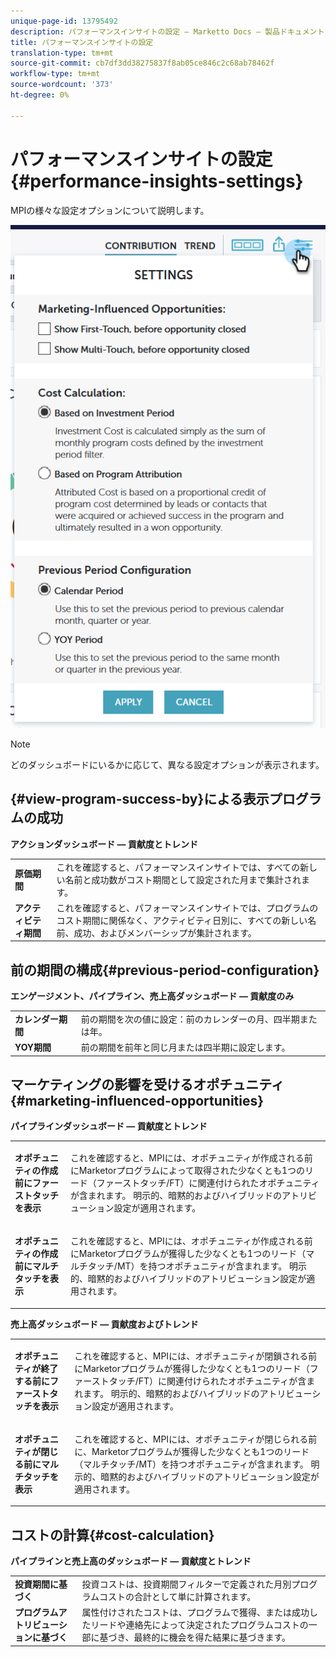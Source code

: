 ```yaml
---
unique-page-id: 13795492
description: パフォーマンスインサイトの設定 — Marketto Docs — 製品ドキュメント
title: パフォーマンスインサイトの設定
translation-type: tm+mt
source-git-commit: cb7df3dd38275837f8ab05ce846c2c68ab78462f
workflow-type: tm+mt
source-wordcount: '373'
ht-degree: 0%

---
```



# パフォーマンスインサイトの設定{#performance-insights-settings}

MPIの様々な設定オプションについて説明します。

![](assets/1-3.png)

>[!NOTE]
>
>どのダッシュボードにいるかに応じて、異なる設定オプションが表示されます。

## {#view-program-success-by}による表示プログラムの成功

**アクションダッシュボード — 貢献度とトレンド**

<table> 
 <tbody> 
  <tr> 
   <td><strong>原価期間</strong></td> 
   <td>これを確認すると、パフォーマンスインサイトでは、すべての新しい名前と成功数がコスト期間として設定された月まで集計されます。</td> 
  </tr> 
  <tr> 
   <td><strong>アクティビティ期間</strong></td> 
   <td>これを確認すると、パフォーマンスインサイトでは、プログラムのコスト期間に関係なく、アクティビティ日別に、すべての新しい名前、成功、およびメンバーシップが集計されます。</td> 
  </tr> 
 </tbody> 
</table>

## 前の期間の構成{#previous-period-configuration}

**エンゲージメント、パイプライン、売上高ダッシュボード — 貢献度のみ**

<table> 
 <tbody> 
  <tr> 
   <td><strong>カレンダー期間</strong></td> 
   <td>前の期間を次の値に設定：前のカレンダーの月、四半期または年。</td> 
  </tr> 
  <tr> 
   <td><strong>YOY期間</strong></td> 
   <td>前の期間を前年と同じ月または四半期に設定します。</td> 
  </tr> 
 </tbody> 
</table>

## マーケティングの影響を受けるオポチュニティ{#marketing-influenced-opportunities}

**パイプラインダッシュボード — 貢献度とトレンド**

<table> 
 <tbody> 
  <tr> 
   <td><strong>オポチュニティの作成前にファーストタッチを表示</strong></td> 
   <td><p>これを確認すると、MPIには、オポチュニティが作成される前にMarketorプログラムによって取得された少なくとも1つのリード（ファーストタッチ/FT）に関連付けられたオポチュニティが含まれます。 明示的、暗黙的およびハイブリッドのアトリビューション設定が適用されます。</p></td> 
  </tr> 
  <tr> 
   <td><strong>オポチュニティの作成前にマルチタッチを表示</strong></td> 
   <td><p>これを確認すると、MPIには、オポチュニティが作成される前にMarketorプログラムが獲得した少なくとも1つのリード（マルチタッチ/MT）を持つオポチュニティが含まれます。 明示的、暗黙的およびハイブリッドのアトリビューション設定が適用されます。</p></td> 
  </tr> 
 </tbody> 
</table>

**売上高ダッシュボード — 貢献度およびトレンド**

<table> 
 <tbody> 
  <tr> 
   <td><strong>オポチュニティが終了する前にファーストタッチを表示</strong></td> 
   <td><p>これを確認すると、MPIには、オポチュニティが閉鎖される前にMarketorプログラムが獲得した少なくとも1つのリード（ファーストタッチ/FT）に関連付けられたオポチュニティが含まれます。 明示的、暗黙的およびハイブリッドのアトリビューション設定が適用されます。</p></td> 
  </tr> 
  <tr> 
   <td><strong>オポチュニティが閉じる前にマルチタッチを表示</strong></td> 
   <td><p>これを確認すると、MPIには、オポチュニティが閉じられる前に、Marketorプログラムが獲得した少なくとも1つのリード（マルチタッチ/MT）を持つオポチュニティが含まれます。 明示的、暗黙的およびハイブリッドのアトリビューション設定が適用されます。</p></td> 
  </tr> 
 </tbody> 
</table>

## コストの計算{#cost-calculation}

**パイプラインと売上高のダッシュボード — 貢献度とトレンド**

<table> 
 <tbody> 
  <tr> 
   <td><strong>投資期間に基づく</strong></td> 
   <td>投資コストは、投資期間フィルターで定義された月別プログラムコストの合計として単に計算されます。</td> 
  </tr> 
  <tr> 
   <td><strong>プログラムアトリビューションに基づく</strong></td> 
   <td>属性付けされたコストは、プログラムで獲得、または成功したリードや連絡先によって決定されたプログラムコストの一部に基づき、最終的に機会を得た結果に基づきます。</td> 
  </tr> 
 </tbody> 
</table>
